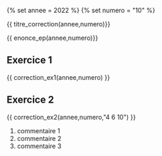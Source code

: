 {% set annee = 2022 %}
{% set numero = "10" %}


{{ titre_correction(annee,numero)}}

{{ enonce_ep(annee,numero)}}
 

## Exercice 1

{{ correction_ex1(annee,numero) }}


## Exercice 2 
{{ correction_ex2(annee,numero,"4 6 10") }}

1. commentaire 1
2. commentaire 2
3. commentaire 3

